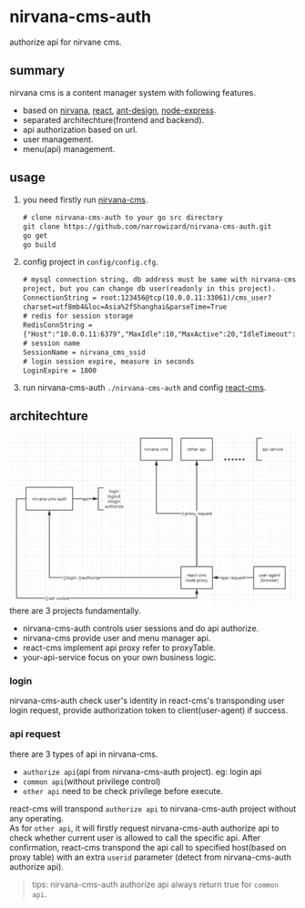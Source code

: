 # nirvana-cms-auth
authorize api for nirvane cms.

## summary
nirvana cms is a content manager system with following features.
+ based on [nirvana](https://github.com/caicloud/nirvana), [react](https://reactjs.org/), [ant-design](https://ant.design/), [node-express](http://expressjs.com/).
+ separated architechture(frontend and backend).
+ api authorization based on url.
+ user management.
+ menu(api) management.

## usage
1. you need firstly run [nirvana-cms](https://github.com/narrowizard/nirvana-cms).
    ```shell
    # clone nirvana-cms-auth to your go src directory
    git clone https://github.com/narrowizard/nirvana-cms-auth.git
    go get
    go build
    ```
1. config project in `config/config.cfg`.
    ```config
    # mysql connection string, db address must be same with nirvana-cms project, but you can change db user(readonly in this project).  
    ConnectionString = root:123456@tcp(10.0.0.11:33061)/cms_user?charset=utf8mb4&loc=Asia%2fShanghai&parseTime=True
    # redis for session storage
    RedisConnString = {"Host":"10.0.0.11:6379","MaxIdle":10,"MaxActive":20,"IdleTimeout":60,"Wait":false,"DB":2,"Password":""}
    # session name
    SessionName = nirvana_cms_ssid
    # login session expire, measure in seconds
    LoginExpire = 1800
    ```
1. run nirvana-cms-auth `./nirvana-cms-auth` and config [react-cms](https://github.com/narrowizard/react-cms).

## architechture
![nirvana-cms-architechture](content/images/nirvana-cms-architechture.png)
there are 3 projects fundamentally.
+ nirvana-cms-auth controls user sessions and do api authorize.
+ nirvana-cms provide user and menu manager api.
+ react-cms implement api proxy refer to proxyTable.
+ your-api-service focus on your own business logic.

### login
nirvana-cms-auth check user's identity in react-cms's transponding user login request, provide authorization token to client(user-agent) if success.

### api request
there are 3 types of api in nirvana-cms.
+ `authorize api`(api from nirvana-cms-auth project). eg: login api
+ `common api`(without privilege control)
+ `other api` need to be check privilege before execute.

react-cms will transpond `authorize api` to nirvana-cms-auth project without any operating.  
As for `other api`, it will firstly request nirvana-cms-auth authorize api to check whether current user is allowed to call the specific api. After confirmation, react-cms transpond the api call to specified host(based on proxy table) with an extra `userid` parameter (detect from nirvana-cms-auth authorize api).  
> tips: nirvana-cms-auth authorize api always return true for `common api`.
